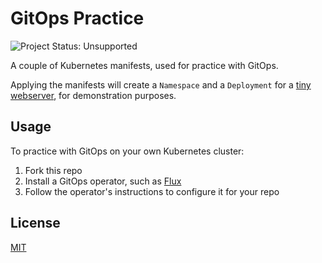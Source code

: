 # GitOps Practice

![Project Status: Unsupported](https://img.shields.io/badge/repo%20status-Unsupported-lightgrey.svg)

A couple of Kubernetes manifests, used for practice with GitOps.

Applying the manifests will create a `Namespace` and a `Deployment` for a [tiny webserver](https://github.com/stefanprodan/podinfo), for demonstration purposes.

## Usage

To practice with GitOps on your own Kubernetes cluster:

1. Fork this repo
2. Install a GitOps operator, such as [Flux](https://docs.fluxcd.io/)
3. Follow the operator's instructions to configure it for your repo

## License

[MIT](https://choosealicense.com/licenses/mit/)
